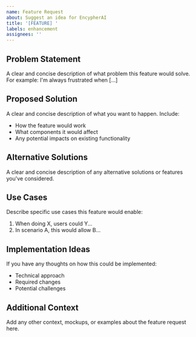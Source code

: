 ```yaml
---
name: Feature Request
about: Suggest an idea for EncypherAI
title: '[FEATURE] '
labels: enhancement
assignees: ''
---
```


## Problem Statement
A clear and concise description of what problem this feature would solve. For example: I'm always frustrated when [...]

## Proposed Solution
A clear and concise description of what you want to happen. Include:
- How the feature would work
- What components it would affect
- Any potential impacts on existing functionality

## Alternative Solutions
A clear and concise description of any alternative solutions or features you've considered.

## Use Cases
Describe specific use cases this feature would enable:
1. When doing X, users could Y...
2. In scenario A, this would allow B...

## Implementation Ideas
If you have any thoughts on how this could be implemented:
- Technical approach
- Required changes
- Potential challenges

## Additional Context
Add any other context, mockups, or examples about the feature request here.
